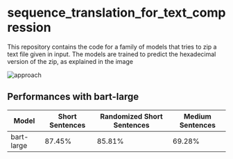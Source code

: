 # sequence_translation_for_text_compression

This repository contains the code for a family of models that tries to zip a text file given in input.
The models are trained to predict the hexadecimal version of the zip, as explained in the image

![approach]("images/approach.png")

## Performances with bart-large

| Model      | Short Sentences | Randomized Short Sentences | Medium Sentences |
| ---------- | --------------- | -------------------------- | ---------------- |
| bart-large | 87.45%          | 85.81%                     | 69.28%           |
